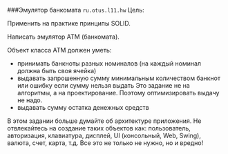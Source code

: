 ###Эмулятор банкомата `ru.otus.l11.hw`
Цель:

Применить на практике принципы SOLID.

Написать эмулятор АТМ (банкомата).

Объект класса АТМ должен уметь:

 * принимать банкноты разных номиналов (на каждый номинал должна быть своя ячейка)
 * выдавать запрошенную сумму минимальным количеством банкнот или ошибку если сумму нельзя выдать Это задание не на алгоритмы, а на проектирование. Поэтому оптимизировать выдачу не надо. 
 * выдавать сумму остатка денежных средств

В этом задании больше думайте об архитектуре приложения.
Не отвлекайтесь на создание таких объектов как: пользователь, авторизация, клавиатура, дисплей, UI (консольный, Web, Swing), валюта, счет, карта, т.д.
Все это не только не нужно, но и вредно!
